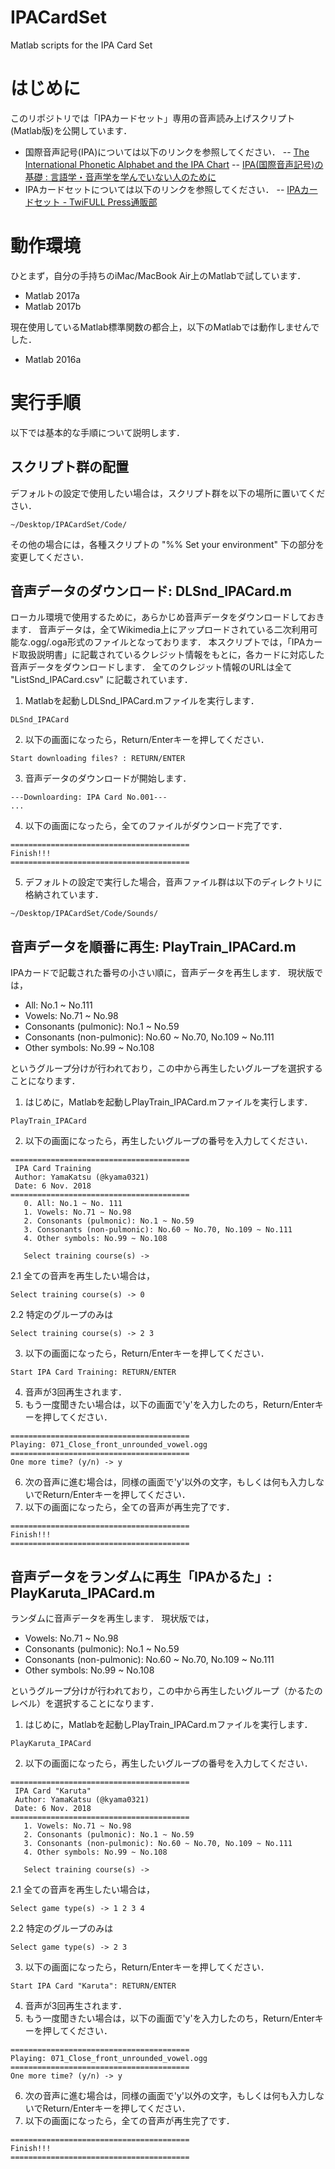 # IPACardSet
Matlab scripts for the IPA Card Set

# はじめに

このリポジトリでは「IPAカードセット」専用の音声読み上げスクリプト(Matlab版)を公開しています．

- 国際音声記号(IPA)については以下のリンクを参照してください．
-- [The International Phonetic Alphabet and the IPA Chart](https://www.internationalphoneticassociation.org/content/ipa-chart)
-- [IPA(国際音声記号)の基礎 : 言語学・音声学を学んでいない人のために](https://www.jstage.jst.go.jp/article/jasj/66/4/66_KJ00006254176/_article/-char/ja/)
- IPAカードセットについては以下のリンクを参照してください．
-- [IPAカードセット - TwiFULL Press通販部](https://twifullpress.booth.pm/items/803305)

# 動作環境

ひとまず，自分の手持ちのiMac/MacBook Air上のMatlabで試しています．
- Matlab 2017a
- Matlab 2017b

現在使用しているMatlab標準関数の都合上，以下のMatlabでは動作しませんでした．
- Matlab 2016a

# 実行手順

以下では基本的な手順について説明します．

## スクリプト群の配置

デフォルトの設定で使用したい場合は，スクリプト群を以下の場所に置いてください．
```
~/Desktop/IPACardSet/Code/
```

その他の場合には，各種スクリプトの "%% Set your environment" 下の部分を変更してください．


## 音声データのダウンロード: DLSnd_IPACard.m

ローカル環境で使用するために，あらかじめ音声データをダウンロードしておきます．
音声データは，全てWikimedia上にアップロードされている二次利用可能な.ogg/.oga形式のファイルとなっております．
本スクリプトでは，「IPAカード取扱説明書」に記載されているクレジット情報をもとに，各カードに対応した音声データをダウンロードします．
全てのクレジット情報のURLは全て "ListSnd_IPACard.csv" に記載されています．

1. Matlabを起動しDLSnd_IPACard.mファイルを実行します．
  ```
  DLSnd_IPACard
  ```
2. 以下の画面になったら，Return/Enterキーを押してください．
  ```
  Start downloading files? : RETURN/ENTER
  ```
3. 音声データのダウンロードが開始します．
  ```
  ---Downloarding: IPA Card No.001---
  ...
  ```
4. 以下の画面になったら，全てのファイルがダウンロード完了です．
  ```
  ========================================
  Finish!!!
  ========================================
  ```
5. デフォルトの設定で実行した場合，音声ファイル群は以下のディレクトリに格納されています．
```
~/Desktop/IPACardSet/Code/Sounds/
``` 
  
## 音声データを順番に再生: PlayTrain_IPACard.m

IPAカードで記載された番号の小さい順に，音声データを再生します．
現状版では，
- All: No.1 ~ No.111 
- Vowels: No.71 ~ No.98 
- Consonants (pulmonic): No.1 ~ No.59
- Consonants (non-pulmonic): No.60 ~ No.70, No.109 ~ No.111
- Other symbols: No.99 ~ No.108

というグループ分けが行われており，この中から再生したいグループを選択することになります．

1. はじめに，Matlabを起動しPlayTrain_IPACard.mファイルを実行します．
```
PlayTrain_IPACard
```
2. 以下の画面になったら，再生したいグループの番号を入力してください．
```
========================================
 IPA Card Training
 Author: YamaKatsu (@kyama0321)
 Date: 6 Nov. 2018
========================================
   0. All: No.1 ~ No. 111
   1. Vowels: No.71 ~ No.98 
   2. Consonants (pulmonic): No.1 ~ No.59
   3. Consonants (non-pulmonic): No.60 ~ No.70, No.109 ~ No.111
   4. Other symbols: No.99 ~ No.108
   
   Select training course(s) -> 
```
  2.1 全ての音声を再生したい場合は，
  ```
  Select training course(s) -> 0
  ```
  2.2 特定のグループのみは
  ```
  Select training course(s) -> 2 3
  ```
3. 以下の画面になったら，Return/Enterキーを押してください．
```
Start IPA Card Training: RETURN/ENTER
```
4. 音声が3回再生されます．
5. もう一度聞きたい場合は，以下の画面で'y'を入力したのち，Return/Enterキーを押してください．
```
========================================
Playing: 071_Close_front_unrounded_vowel.ogg
========================================
One more time? (y/n) -> y
```
6. 次の音声に進む場合は，同様の画面で'y'以外の文字，もしくは何も入力しないでReturn/Enterキーを押してください．
7. 以下の画面になったら，全ての音声が再生完了です．
```
========================================
Finish!!!
========================================
```
  
## 音声データをランダムに再生「IPAかるた」: PlayKaruta_IPACard.m

ランダムに音声データを再生します．
現状版では，
- Vowels: No.71 ~ No.98 
- Consonants (pulmonic): No.1 ~ No.59
- Consonants (non-pulmonic): No.60 ~ No.70, No.109 ~ No.111
- Other symbols: No.99 ~ No.108

というグループ分けが行われており，この中から再生したいグループ（かるたのレベル）を選択することになります．

1. はじめに，Matlabを起動しPlayTrain_IPACard.mファイルを実行します．
```
PlayKaruta_IPACard
```
2. 以下の画面になったら，再生したいグループの番号を入力してください．
```
========================================
 IPA Card "Karuta"
 Author: YamaKatsu (@kyama0321)
 Date: 6 Nov. 2018
========================================
   1. Vowels: No.71 ~ No.98 
   2. Consonants (pulmonic): No.1 ~ No.59
   3. Consonants (non-pulmonic): No.60 ~ No.70, No.109 ~ No.111
   4. Other symbols: No.99 ~ No.108
   
   Select training course(s) -> 
```
  2.1 全ての音声を再生したい場合は，
  ```
  Select game type(s) -> 1 2 3 4
  ```
  2.2 特定のグループのみは
  ```
  Select game type(s) -> 2 3
  ```
3. 以下の画面になったら，Return/Enterキーを押してください．
```
Start IPA Card "Karuta": RETURN/ENTER
```
4. 音声が3回再生されます．
5. もう一度聞きたい場合は，以下の画面で'y'を入力したのち，Return/Enterキーを押してください．
```
========================================
Playing: 071_Close_front_unrounded_vowel.ogg
========================================
One more time? (y/n) -> y
```
6. 次の音声に進む場合は，同様の画面で'y'以外の文字，もしくは何も入力しないでReturn/Enterキーを押してください．
7. 以下の画面になったら，全ての音声が再生完了です．
```
========================================
Finish!!!
========================================
```
